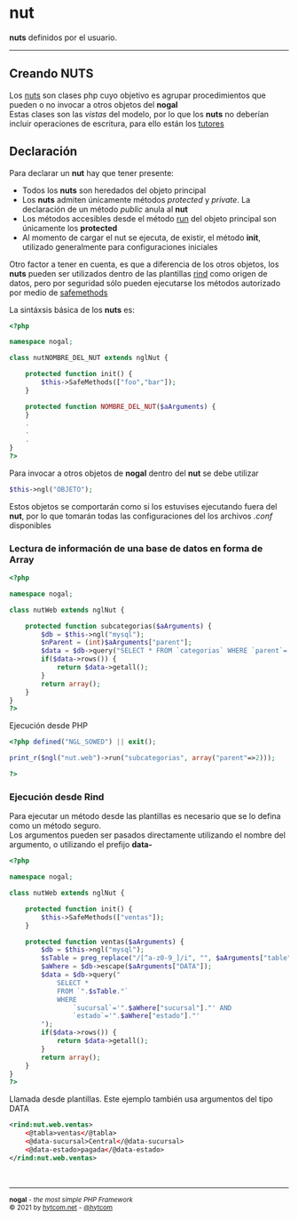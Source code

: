 # nut
**nuts** definidos por el usuario.
___

## Creando NUTS
Los [nuts](nut.md) son clases php cuyo objetivo es agrupar procedimientos que pueden o no invocar a otros objetos del **nogal**<br />
Estas clases son las *vistas* del modelo, por lo que los **nuts** no deberían incluir operaciones de escritura, para ello están los [tutores](tutor.md)

## Declaración
Para declarar un **nut** hay que tener presente:
- Todos los **nuts** son heredados del objeto principal
- Los **nuts** admiten únicamente métodos *protected* y *private*. La declaración de un método *public* anula al **nut**
- Los métodos accesibles desde el método [run](nut.md#run) del objeto principal son únicamente los **protected**
- Al momento de cargar el nut se ejecuta, de existir, el método **init**, utilizado generalmente para configuraciones iniciales

Otro factor a tener en cuenta, es que a diferencia de los otros objetos, los **nuts** pueden ser utilizados dentro de las plantillas [rind](rind.md) como origen de datos, pero por seguridad sólo pueden ejecutarse los métodos autorizado por medio de [safemethods](nut.md#safemethods)

La sintáxsis básica de los **nuts** es:

```php
<?php

namespace nogal;

class nutNOMBRE_DEL_NUT extends nglNut {

	protected function init() {
		$this->SafeMethods(["foo","bar"]);
	}

	protected function NOMBRE_DEL_NUT($aArguments) {
	}
	.
	.
	.
}
?>
```

Para invocar a otros objetos de **nogal** dentro del **nut** se debe utilizar
```php
$this->ngl("OBJETO");
```
Estos objetos se comportarán como si los estuvises ejecutando fuera del **nut**, por lo que tomarán todas las configuraciones del los archivos *.conf* disponibles

### Lectura de información de una base de datos en forma de Array
```php
<?php

namespace nogal;

class nutWeb extends nglNut {

	protected function subcategorias($aArguments) {
		$db = $this->ngl("mysql");
		$nParent = (int)$aArguments["parent"];
		$data = $db->query("SELECT * FROM `categorias` WHERE `parent`='".$nParent."'");
		if($data->rows()) {
			return $data->getall();
		}
		return array();
	}
}
?>
```
Ejecución desde PHP
```php 
<?php defined("NGL_SOWED") || exit();

print_r($ngl("nut.web")->run("subcategorias", array("parent"=>2)));

?>
```

### Ejecución desde Rind
Para ejecutar un método desde las plantillas es necesario que se lo defina como un método seguro.  
Los argumentos pueden ser pasados directamente utilizando el nombre del argumento, o utilizando el prefijo **data-**
```php
<?php

namespace nogal;

class nutWeb extends nglNut {

	protected function init() {
		$this->SafeMethods(["ventas"]);
	}

	protected function ventas($aArguments) {
		$db = $this->ngl("mysql");
		$sTable = preg_replace("/[^a-z0-9_]/i", "", $aArguments["table"]);
		$aWhere = $db->escape($aArguments["DATA"]);
		$data = $db->query("
			SELECT * 
			FROM `".$sTable."` 
			WHERE 
				`sucursal`='".$aWhere["sucursal"]."' AND 
				`estado`='".$aWhere["estado"]."'
		");
		if($data->rows()) {
			return $data->getall();
		}
		return array();
	}
}
?>
```

Llamada desde plantillas. Este ejemplo también usa argumentos del tipo DATA
```xml 
<rind:nut.web.ventas>
	<@tabla>ventas</@tabla>
	<@data-sucursal>Central</@data-sucursal>
	<@data-estado>pagada</@data-estado>
</rind:nut.web.ventas>
```

&nbsp;
___
<sub><b>nogal</b> - <em>the most simple PHP Framework</em></sub><br />
<sup>&copy; 2021 by <a href="https://hytcom.net">hytcom.net</a> - <a href="https://github.com/hytcom">@hytcom</a></sup><br /> 